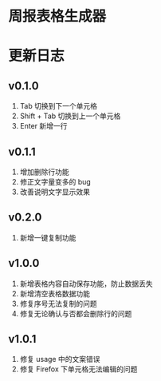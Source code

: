 # 周报表格生成器

# 更新日志

## v0.1.0
1. Tab 切换到下一个单元格
2. Shift + Tab 切换到上一个单元格
3. Enter 新增一行

## v0.1.1
1. 增加删除行功能
2. 修正文字量变多的 bug
3. 改善说明文字显示效果

## v0.2.0
1. 新增一键复制功能

## v1.0.0
1. 新增表格内容自动保存功能，防止数据丢失
2. 新增清空表格数据功能
3. 修复序号无法复制的问题
4. 修复无论确认与否都会删除行的问题

## v1.0.1
1. 修复 usage 中的文案错误
2. 修复 Firefox 下单元格无法编辑的问题
